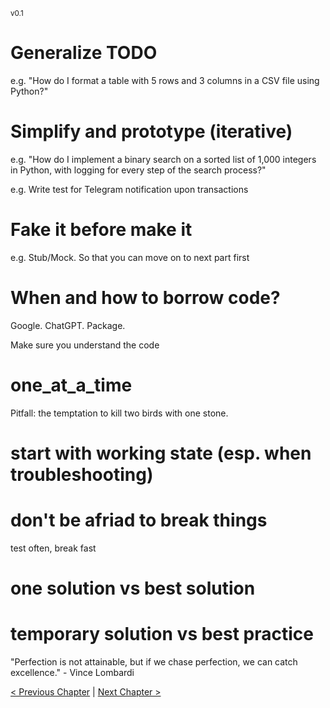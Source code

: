 <sub>v0.1</sub>

# Generalize TODO

e.g. "How do I format a table with 5 rows and 3 columns in a CSV file using Python?"

# Simplify and prototype (iterative)

e.g. "How do I implement a binary search on a sorted list of 1,000 integers in Python, with logging for every step of the search process?"

e.g. Write test for Telegram notification upon transactions

# Fake it before make it

e.g. Stub/Mock. So that you can move on to next part first

# When and how to borrow code?

Google. ChatGPT. Package.

Make sure you understand the code

# one_at_a_time

Pitfall: the temptation to kill two birds with one stone.

# start with working state (esp. when troubleshooting)

# don't be afriad to break things

test often, break fast

# one solution vs best solution

# temporary solution vs best practice

"Perfection is not attainable, but if we chase perfection, we can catch excellence." - Vince Lombardi

[< Previous Chapter](3_identify_problem.md) | [Next Chapter >](5_decompose.md)
